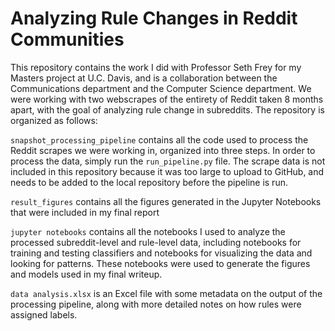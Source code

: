 # Analyzing Rule Changes in Reddit Communities

This repository contains the work I did with Professor Seth Frey for my Masters project at U.C. Davis, 
and is a collaboration between the Communications department and the Computer Science department. We 
were working with two webscrapes of the entirety of Reddit taken 8 months apart, with the goal of analyzing 
rule change in subreddits. The repository is organized as follows:

`snapshot_processing_pipeline` contains all the code used to process the Reddit scrapes 
we were working in, organized into three steps. In order to process the data, simply run the 
`run_pipeline.py` file. The scrape data is not included in this repository because it was too large
to upload to GitHub, and needs to be added to the local repository before the pipeline is run.

`result_figures` contains all the figures generated in the Jupyter Notebooks that were included in my
final report

`jupyter notebooks` contains all the notebooks I used to analyze the processed subreddit-level and
rule-level data, including notebooks for training and testing classifiers and notebooks for 
visualizing the data and looking for patterns. These notebooks were used to generate the figures
and models used in my final writeup.

`data analysis.xlsx` is an Excel file with some metadata on the output of the processing pipeline,
along with more detailed notes on how rules were assigned labels.
